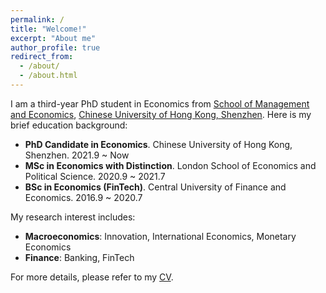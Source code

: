 ```yaml
---
permalink: /
title: "Welcome!"
excerpt: "About me"
author_profile: true
redirect_from: 
  - /about/
  - /about.html
---
```


I am a third-year PhD student in Economics from [School of Management and Economics](https://sme.cuhk.edu.cn/), [Chinese University of Hong Kong, Shenzhen](https://www.cuhk.edu.cn/zh-hans). Here is my brief education background:

* **PhD Candidate in Economics**. Chinese University of Hong Kong, Shenzhen.  2021.9 ~ Now
* **MSc in Economics with Distinction**. London School of Economics and Political Science. 2020.9 ~ 2021.7 
* **BSc in Economics (FinTech)**. Central University of Finance and Economics. 2016.9 ~ 2020.7 

My research interest includes:
* **Macroeconomics**: Innovation, International Economics, Monetary Economics
* **Finance**: Banking, FinTech

For more details, please refer to my [CV](../assets/Curriculum_Vitae.pdf).
